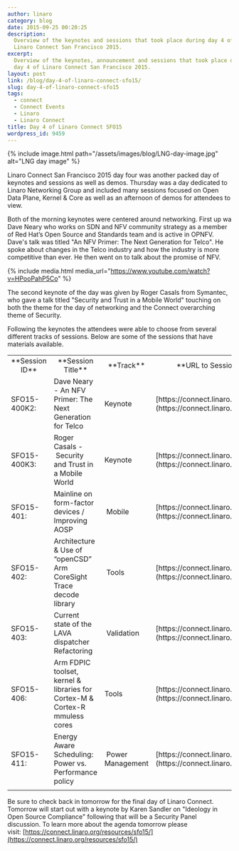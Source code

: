 ```yaml
---
author: linaro
category: blog
date: 2015-09-25 00:20:25
description:
  Overview of the keynotes and sessions that took place during day 4 of
  Linaro Connect San Francisco 2015.
excerpt:
  Overview of the keynotes, announcement and sessions that took place during
  day 4 of Linaro Connect San Francisco 2015.
layout: post
link: /blog/day-4-of-linaro-connect-sfo15/
slug: day-4-of-linaro-connect-sfo15
tags:
  - connect
  - Connect Events
  - Linaro
  - Linaro Connect
title: Day 4 of Linaro Connect SFO15
wordpress_id: 9459
---
```


{% include image.html path="/assets/images/blog/LNG-day-image.jpg" alt="LNG day image" %}

Linaro Connect San Francisco 2015 day four was another packed day of keynotes and sessions as well as demos. Thursday was a day dedicated to Linaro Networking Group and included many sessions focused on Open Data Plane, Kernel & Core as well as an afternoon of demos for attendees to view.

Both of the morning keynotes were centered around networking. First up wa Dave Neary who works on SDN and NFV community strategy as a member of Red Hat’s Open Source and Standards team and is active in OPNFV. Dave's talk was titled "An NFV Primer: The Next Generation for Telco". He spoke about changes in the Telco industry and how the industry is more competitive than ever. He then went on to talk about the promise of NFV.

{% include media.html media_url="https://www.youtube.com/watch?v=HPooPahP5Co" %}

The second keynote of the day was given by Roger Casals from Symantec, who gave a talk titled "Security and Trust in a Mobile World" touching on both the theme for the day of networking and the Connect overarching theme of Security.

Following the keynotes the attendees were able to choose from several different tracks of sessions. Below are some of the sessions that have materials available.

<table width="1020" class="table responsive-table">
<tbody >
<tr >

<td width="90" style="text-align: center;" markdown="1">
**Session ID**
</td>

<td width="347" style="text-align: center;" markdown="1">
**Session Title**
</td>

<td width="64" style="text-align: center;" markdown="1">
**Track**
</td>

<td width="519" style="text-align: center;" markdown="1">
**URL to Session Information**
</td>
</tr>
<tr >

<td width="90" markdown="1">
SFO15-400K2:
</td>

<td width="347" markdown="1">
Dave Neary - An NFV Primer: The Next Generation for Telco
</td>

<td width="64" markdown="1">
Keynote
</td>

<td width="519" markdown="1">
[https://connect.linaro.org/resources/sfo15/](https://connect.linaro.org/resources/sfo15/)
</td>
</tr>
<tr >

<td width="90" markdown="1">
SFO15-400K3:
</td>

<td width="347" markdown="1">
Roger Casals - Security and Trust in a Mobile World
</td>

<td width="64" markdown="1">
Keynote
</td>

<td width="519" markdown="1">
[https://connect.linaro.org/resources/sfo15/](https://connect.linaro.org/resources/sfo15/)
</td>
</tr>
<tr >

<td width="90" markdown="1">
SFO15-401:
</td>

<td width="347" markdown="1">
Mainline on form-factor devices / Improving AOSP
</td>

<td width="64" markdown="1">
 Mobile
</td>

<td width="519" markdown="1">
[https://connect.linaro.org/resources/sfo15/](https://connect.linaro.org/resources/sfo15/)
</td>
</tr>
<tr >

<td width="90" markdown="1">
SFO15-402:
</td>

<td width="347" markdown="1">
Architecture & Use of “openCSD” Arm CoreSight Trace decode library
</td>

<td width="64" markdown="1">
 Tools
</td>

<td width="519" markdown="1">
[https://connect.linaro.org/resources/sfo15/](https://connect.linaro.org/resources/sfo15/)
</td>
</tr>
<tr >

<td width="90" markdown="1">
SFO15-403:
</td>

<td width="347" markdown="1">
Current state of the LAVA dispatcher Refactoring
</td>

<td width="64" markdown="1">
 Validation
</td>

<td width="519" markdown="1">
[https://connect.linaro.org/resources/sfo15/](https://connect.linaro.org/resources/sfo15/)
</td>
</tr>
<tr >

<td width="90" markdown="1">
SFO15-406:
</td>

<td width="347" markdown="1">
Arm FDPIC toolset, kernel & libraries for Cortex-M & Cortex-R mmuless cores
</td>

<td width="64" markdown="1">
Tools
</td>

<td width="519" markdown="1">
[https://connect.linaro.org/resources/sfo15/](https://connect.linaro.org/resources/sfo15/)
</td>
</tr>
<tr >

<td width="90" markdown="1">
SFO15-411:
</td>

<td width="347" markdown="1">
Energy Aware Scheduling: Power vs. Performance policy
</td>

<td width="64" markdown="1">
 Power Management
</td>

<td width="519" markdown="1">
[https://connect.linaro.org/resources/sfo15/](https://connect.linaro.org/resources/sfo15/)
</td>
</tr>
<tr >

<td width="90" markdown="1">

</td>

<td width="347" markdown="1">

</td>

<td width="64" markdown="1">

</td>

<td width="519" markdown="1">

</td>
</tr>
</tbody>
</table>

Be sure to check back in tomorrow for the final day of Linaro Connect. Tomorrow will start out with a keynote by Karen Sandler on "Ideology in Open Source Compliance" following that will be a Security Panel discussion. To learn more about the agenda tomorrow please visit: [https://connect.linaro.org/resources/sfo15/](https://connect.linaro.org/resources/sfo15/)
